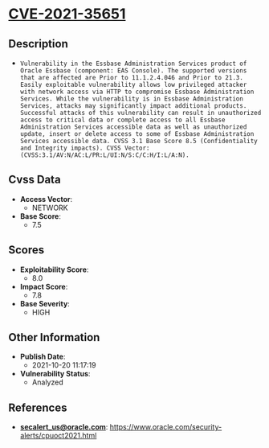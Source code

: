 
# [CVE-2021-35651](https://www.oracle.com/security-alerts/cpuoct2021.html)

## Description

- `Vulnerability in the Essbase Administration Services product of Oracle Essbase (component: EAS Console). The supported versions that are affected are Prior to 11.1.2.4.046 and Prior to 21.3. Easily exploitable vulnerability allows low privileged attacker with network access via HTTP to compromise Essbase Administration Services. While the vulnerability is in Essbase Administration Services, attacks may significantly impact additional products. Successful attacks of this vulnerability can result in unauthorized access to critical data or complete access to all Essbase Administration Services accessible data as well as unauthorized update, insert or delete access to some of Essbase Administration Services accessible data. CVSS 3.1 Base Score 8.5 (Confidentiality and Integrity impacts). CVSS Vector: (CVSS:3.1/AV:N/AC:L/PR:L/UI:N/S:C/C:H/I:L/A:N).`

## Cvss Data

- **Access Vector**:
  - NETWORK
- **Base Score**:
  - 7.5

## Scores

- **Exploitability Score**:
  - 8.0
- **Impact Score**:
  - 7.8
- **Base Severity**:
  - HIGH

## Other Information

- **Publish Date**:
  - 2021-10-20 11:17:19
- **Vulnerability Status**:
  - Analyzed

## References

- **secalert_us@oracle.com**: https://www.oracle.com/security-alerts/cpuoct2021.html

